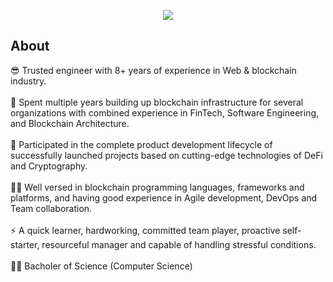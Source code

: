 <p align="center">
  <img src="https://capsule-render.vercel.app/api?text=Blockchain-Expert&animation=fadeIn&type=waving&color=gradient&height=100"/>
</p>

## About

😎 Trusted engineer with 8+ years of experience in Web & blockchain industry.
<br></br>
🔭 Spent multiple years building up blockchain infrastructure for several organizations with combined experience in FinTech, Software Engineering, and Blockchain Architecture.
<br></br>
🚀 Participated in the complete product development lifecycle of successfully launched projects based on cutting-edge technologies of DeFi and Cryptography.
<br></br>
👨‍💻 Well versed in blockchain programming languages, frameworks and platforms,  and having good experience in Agile development, DevOps and Team collaboration.
<br></br>
⚡ A quick learner, hardworking, committed team player, proactive self-starter, resourceful manager and capable of handling stressful conditions.
<br></br>
👨‍🎓 Bacholer of Science (Computer Science)
<br></br>
